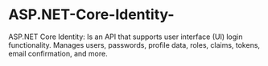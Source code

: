 # ASP.NET-Core-Identity-
ASP.NET Core Identity: Is an API that supports user interface (UI) login functionality. Manages users, passwords, profile data, roles, claims, tokens, email confirmation, and more.
